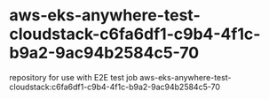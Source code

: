 # aws-eks-anywhere-test-cloudstack-c6fa6df1-c9b4-4f1c-b9a2-9ac94b2584c5-70
repository for use with E2E test job aws-eks-anywhere-test-cloudstack:c6fa6df1-c9b4-4f1c-b9a2-9ac94b2584c5-70
